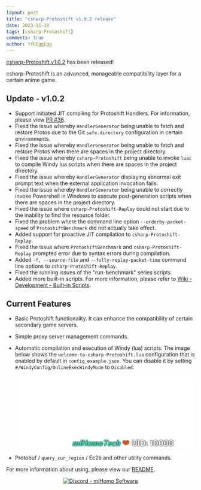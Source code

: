 ```yaml
---
layout: post
title: "csharp-Protoshift v1.0.2 release"
date: 2023-11-10
tags: [csharp-Protoshift]
comments: true
author: YYHEggEgg
---
```


[csharp-Protoshift v1.0.2](https://github.com/YYHEggEgg/csharp-Protoshift/releases/tag/v1.0.2.1) has been released!

csharp-Protoshift is an advanced, manageable compatibility layer for a certain anime game.

## Update - v1.0.2

- Support initiated JIT compiling for Protoshift Handlers. For information, please view [PR #36](https://github.com/YYHEggEgg/csharp-Protoshift/pull/36).
- Fixed the issue whereby `HandlerGenerator` being unable to fetch and restore Protos due to the Git `safe.directory` configuration in certain environments.
- Fixed the issue whereby `HandlerGenerator` being unable to fetch and restore Protos when there are spaces in the project directory.
- Fixed the issue whereby `csharp-Protoshift` being unable to invoke `luac` to compile Windy lua scripts when there are spaces in the project directory.
- Fixed the issue whereby `HandlerGenerator` displaying abnormal exit prompt text when the external application invocation fails.
- Fixed the issue whereby `HandlerGenerator` being unable to correctly invoke Powershell in Windows to execute post-generation scripts when there are spaces in the project directory.
- Fixed the issue where `csharp-Protoshift-Replay` could not start due to the inability to find the resource folder.
- Fixed the problem where the command line option `--orderby-packet-speed` of `ProtoshiftBenchmark` did not actually take effect.
- Added support for proactive JIT compilation to `csharp-Protoshift-Replay`.
- Fixed the issue where `ProtoshiftBenchmark` and `csharp-Protoshift-Replay` prompted error due to syntax errors during compilation.
- Added `-f, --source-file` and `--fully-replay-packet-time` command line options to `csharp-Protoshift-Replay`.
- Fixed the running issues of the "run-benchmark" series scripts.
- Added more built-in scripts. For more information, please refer to [Wiki - Development - Built-in Scripts](https://github.com/YYHEggEgg/csharp-Protoshift/wiki/EN_Development#built-in-scripts).

## Current Features

- Basic Protoshift functionality. It can enhance the compatibility of certain secondary game servers.
- Simple proxy server management commands.
- Automatic compilation and execution of Windy (lua) scripts. The image below shows the `welcome-to-csharp-Protoshift.lua` configuration that is enabled by default in `config_example.json`. You can disable it by setting `#/WindyConfig/OnlineExecWindyMode` to `Disabled`.

  ![Windy Preview](https://raw.githubusercontent.com/YYHEggEgg/csharp-Protoshift/v1.0.2.1/csharp-Protoshift/Images/windy_welcome-to-csharp-Protoshift.jpg)

- Protobuf / `query_cur_region` / Ec2b and other utility commands.

For more information about using, please view our [README](https://github.com/YYHEggEgg/csharp-Protoshift/blob/v1.0.2.1/README.md).

<div align="center">
  <a href="https://discord.gg/NcAjuCSFvZ">
    <img alt="Discord - miHomo Software" src="https://img.shields.io/discord/1144970607616860171?label=Discord&logo=discord&style=for-the-badge">
  </a>
</div>
